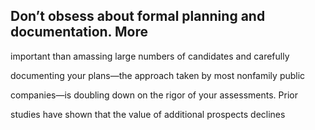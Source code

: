 ## Don’t obsess about formal planning and documentation. More

important than amassing large numbers of candidates and carefully

documenting your plans—the approach taken by most nonfamily public

companies—is doubling down on the rigor of your assessments. Prior

studies have shown that the value of additional prospects declines